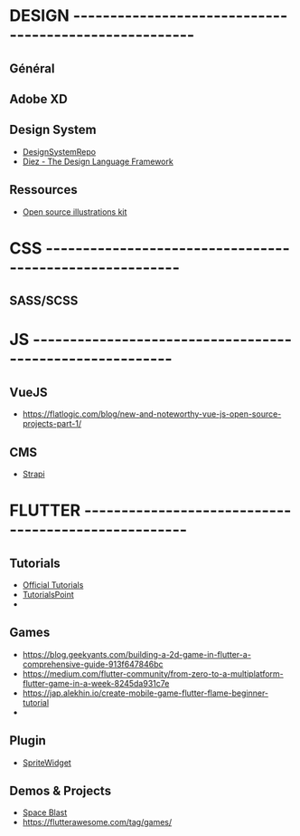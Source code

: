 # DESIGN ------------------------------------------------------

## Général

## Adobe XD

## Design System
- [DesignSystemRepo](https://designsystemsrepo.com/)
- [Diez - The Design Language Framework](https://diez.org/)

## Ressources
- [Open source illustrations kit](https://illlustrations.co/)

# CSS --------------------------------------------------------

## SASS/SCSS

# JS ---------------------------------------------------------

## VueJS
 - https://flatlogic.com/blog/new-and-noteworthy-vue-js-open-source-projects-part-1/

## CMS
- [Strapi](https://strapi.io/)

# FLUTTER ----------------------------------------------------

## Tutorials
- [Official Tutorials](https://flutter.dev/docs/reference/tutorials)
- [TutorialsPoint](https://www.tutorialspoint.com/flutter/index.htm)
- []()

## Games
- https://blog.geekyants.com/building-a-2d-game-in-flutter-a-comprehensive-guide-913f647846bc
- https://medium.com/flutter-community/from-zero-to-a-multiplatform-flutter-game-in-a-week-8245da931c7e
- https://jap.alekhin.io/create-mobile-game-flutter-flame-beginner-tutorial
- 

## Plugin
- [SpriteWidget](https://www.spritewidget.com/)

## Demos & Projects
- [Space Blast](https://github.com/spritewidget/spaceblast)
- https://flutterawesome.com/tag/games/
